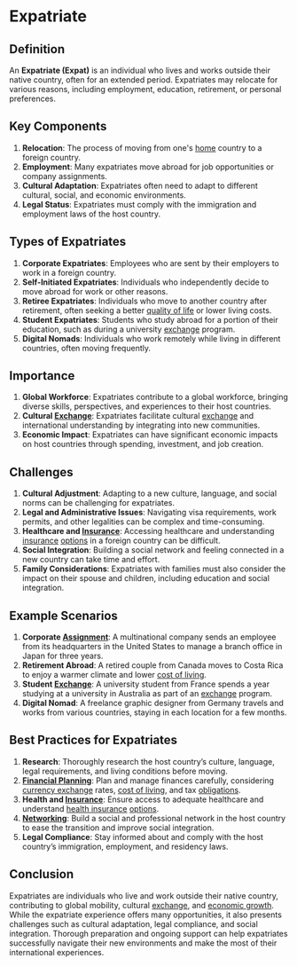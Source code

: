 # Expatriate

## Definition
An **Expatriate (Expat)** is an individual who lives and works outside their native country, often for an extended period. Expatriates may relocate for various reasons, including employment, education, retirement, or personal preferences.

## Key Components
1. **Relocation**: The process of moving from one's [home](../h/home.md) country to a foreign country.
2. **Employment**: Many expatriates move abroad for job opportunities or company assignments.
3. **Cultural Adaptation**: Expatriates often need to adapt to different cultural, social, and economic environments.
4. **Legal Status**: Expatriates must comply with the immigration and employment laws of the host country.

## Types of Expatriates
1. **Corporate Expatriates**: Employees who are sent by their employers to work in a foreign country.
2. **Self-Initiated Expatriates**: Individuals who independently decide to move abroad for work or other reasons.
3. **Retiree Expatriates**: Individuals who move to another country after retirement, often seeking a better [quality of life](../q/quality_of_life.md) or lower living costs.
4. **Student Expatriates**: Students who study abroad for a portion of their education, such as during a university [exchange](../e/exchange.md) program.
5. **Digital Nomads**: Individuals who work remotely while living in different countries, often moving frequently.

## Importance
1. **Global Workforce**: Expatriates contribute to a global workforce, bringing diverse skills, perspectives, and experiences to their host countries.
2. **Cultural [Exchange](../e/exchange.md)**: Expatriates facilitate cultural [exchange](../e/exchange.md) and international understanding by integrating into new communities.
3. **Economic Impact**: Expatriates can have significant economic impacts on host countries through spending, investment, and job creation.

## Challenges
1. **Cultural Adjustment**: Adapting to a new culture, language, and social norms can be challenging for expatriates.
2. **Legal and Administrative Issues**: Navigating visa requirements, work permits, and other legalities can be complex and time-consuming.
3. **Healthcare and [Insurance](../i/insurance.md)**: Accessing healthcare and understanding [insurance](../i/insurance.md) [options](../o/options.md) in a foreign country can be difficult.
4. **Social Integration**: Building a social network and feeling connected in a new country can take time and effort.
5. **Family Considerations**: Expatriates with families must also consider the impact on their spouse and children, including education and social integration.

## Example Scenarios
1. **Corporate [Assignment](../a/assignment.md)**: A multinational company sends an employee from its headquarters in the United States to manage a branch office in Japan for three years.
2. **Retirement Abroad**: A retired couple from Canada moves to Costa Rica to enjoy a warmer climate and lower [cost of living](../c/cost_of_living.md).
3. **Student [Exchange](../e/exchange.md)**: A university student from France spends a year studying at a university in Australia as part of an [exchange](../e/exchange.md) program.
4. **Digital Nomad**: A freelance graphic designer from Germany travels and works from various countries, staying in each location for a few months.

## Best Practices for Expatriates
1. **Research**: Thoroughly research the host country’s culture, language, legal requirements, and living conditions before moving.
2. **[Financial Planning](../f/financial_planning.md)**: Plan and manage finances carefully, considering [currency exchange](../c/currency_exchange.md) rates, [cost of living](../c/cost_of_living.md), and tax [obligations](../o/obligation.md).
3. **Health and [Insurance](../i/insurance.md)**: Ensure access to adequate healthcare and understand [health insurance](../h/health_insurance.md) [options](../o/options.md).
4. **[Networking](../n/networking.md)**: Build a social and professional network in the host country to ease the transition and improve social integration.
5. **Legal Compliance**: Stay informed about and comply with the host country’s immigration, employment, and residency laws.

## Conclusion
Expatriates are individuals who live and work outside their native country, contributing to global mobility, cultural [exchange](../e/exchange.md), and [economic growth](../e/economic_growth.md). While the expatriate experience offers many opportunities, it also presents challenges such as cultural adaptation, legal compliance, and social integration. Thorough preparation and ongoing support can help expatriates successfully navigate their new environments and make the most of their international experiences.

